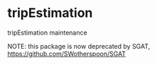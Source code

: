 tripEstimation
==============

tripEstimation maintenance

NOTE: this package is now deprecated by SGAT, https://github.com/SWotherspoon/SGAT



